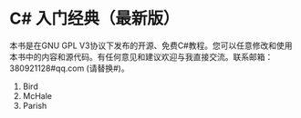 # C# 入门经典（最新版） 

本书是在GNU GPL V3协议下发布的开源、免费C#教程。您可以任意修改和使用本书中的内容和源代码。有任何意见和建议欢迎与我直接交流。联系邮箱：380921128#qq.com (请替换#)。


<ol>
<li>Bird</li>
<li>McHale</li>
<li>Parish</li>
</ol>
